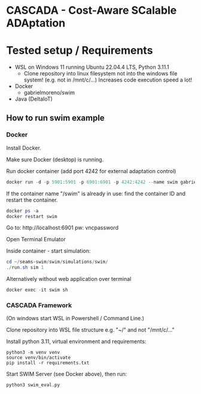 # CASCADA - Cost-Aware SCalable ADAptation

# Tested setup / Requirements

- WSL on Windows 11 running Ubuntu 22.04.4 LTS, Python 3.11.1
    - Clone repository into linux filesystem not into the windows file system! (e.g. not in /mnt/c/...) Increases code execution speed a lot!
- Docker
    - gabrielmoreno/swim
- Java (DeltaIoT)

## How to run swim example

### Docker

Install Docker.

Make sure Docker (desktop) is running.

Run docker container (add port 4242 for external adaptation control)

```powershell
docker run -d -p 5901:5901 -p 6901:6901 -p 4242:4242 --name swim gabrielmoreno/swim
```

If the container name "/swim" is already in use: find the container ID and restart the container.

```powershell
docker ps -a
docker restart swim
```

Go to:
http://localhost:6901
pw: vncpassword

Open Terminal Emulator

Inside container - start simulation:
```powershell
cd ~/seams-swim/swim/simulations/swim/
./run.sh sim 1
```

Alternatively without web application over terminal
```powershell
docker exec -it swim sh
```

### CASCADA Framework

(On windows start WSL in Powershell / Command Line.)

Clone repository into WSL file structure e.g. "~/" and not "/mnt/c/..."

Install python 3.11, virtual environment and requirements:

```
python3 -m venv venv
source venv/bin/activate
pip install -r requirements.txt
```

Start SWIM Server (see Docker above), then run:

```
python3 swim_eval.py
```
